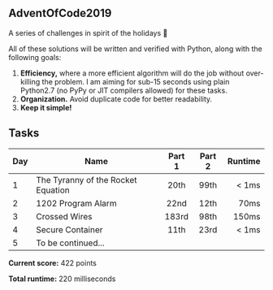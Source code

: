 ## AdventOfCode2019
A series of challenges in spirit of the holidays 🎄

All of these solutions will be written and verified with Python, along with the following goals:
1. __Efficiency,__ where a more efficient algorithm will do the job without over-killing the problem. I am aiming for sub-15 seconds using plain Python2.7 (no PyPy or JIT compilers allowed) for these tasks.
2. __Organization.__ Avoid duplicate code for better readability.
3. __Keep it simple!__

## Tasks

| Day | Name                               | Part 1 | Part 2 | Runtime |
| --- | ---------------------------------- |:------:|:------:| -------:|
| 1   | The Tyranny of the Rocket Equation | 20th   | 99th   | < 1ms   |
| 2   | 1202 Program Alarm                 | 22nd   | 12th   | 70ms    |
| 3   | Crossed Wires                      | 183rd  | 98th   | 150ms   |
| 4   | Secure Container                   | 11th   | 23rd   | < 1ms   |
| 5   | To be continued...                 |        |        |         |

__Current score:__ 422 points

__Total runtime:__ 220 milliseconds
